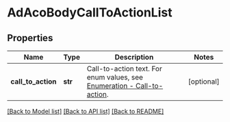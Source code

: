 # AdAcoBodyCallToActionList

## Properties
Name | Type | Description | Notes
------------ | ------------- | ------------- | -------------
**call_to_action** | **str** | Call-to-action text. For enum values, see [Enumeration - Call-to-action](https://ads.tiktok.com/marketing_api/docs?id&#x3D;1737174886619138). | [optional] 

[[Back to Model list]](../README.md#documentation-for-models) [[Back to API list]](../README.md#documentation-for-api-endpoints) [[Back to README]](../README.md)

